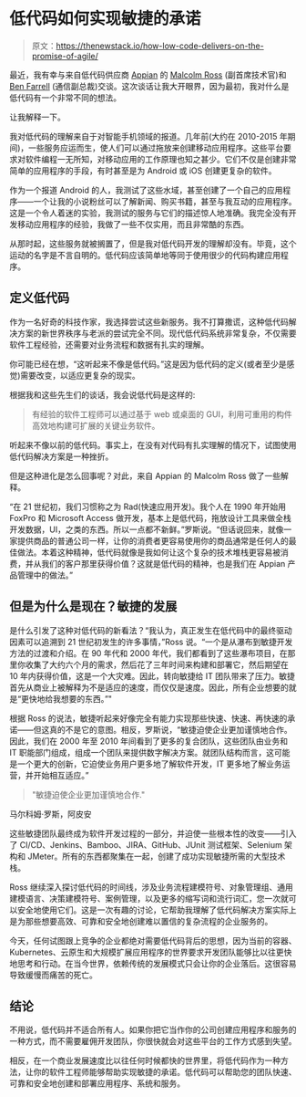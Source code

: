 # 低代码如何实现敏捷的承诺

> 原文：<https://thenewstack.io/how-low-code-delivers-on-the-promise-of-agile/>

最近，我有幸与来自低代码供应商 [Appian](https://appian.com/) 的 [Malcolm Ross](https://www.linkedin.com/in/malcolmross/) (副首席技术官)和 [Ben Farrell](https://www.linkedin.com/in/benefarrell/) (通信副总裁)交谈。这次谈话让我大开眼界，因为最初，我对什么是低代码有一个非常不同的想法。

让我解释一下。

我对低代码的理解来自于对智能手机领域的报道。几年前(大约在 2010-2015 年期间)，一些服务应运而生，使人们可以通过拖放来创建移动应用程序。这些平台要求对软件编程一无所知，对移动应用的工作原理也知之甚少。它们不仅是创建非常简单的应用程序的手段，有时甚至是为 Android 或 iOS 创建更复杂的软件。

作为一个报道 Android 的人，我测试了这些水域，甚至创建了一个自己的应用程序——一个让我的小说粉丝可以了解新闻、购买书籍，甚至与我互动的应用程序。这是一个令人着迷的实验，我测试的服务与它们的描述惊人地准确。我完全没有开发移动应用程序的经验，我做了一些不仅实用，而且非常酷的东西。

从那时起，这些服务就被搁置了，但是我对低代码开发的理解却没有。毕竟，这个运动的名字是不言自明的。低代码应该简单地等同于使用很少的代码构建应用程序。

## 定义低代码

作为一名好奇的科技作家，我选择尝试这些新服务。我不打算撒谎，这种低代码解决方案的新世界秩序与老派的尝试完全不同。现代低代码系统非常复杂，不仅需要软件工程经验，还需要对业务流程和数据有扎实的理解。

你可能已经在想，“这听起来不像是低代码。”这是因为低代码的定义(或者至少是感觉)需要改变，以适应更复杂的现实。

根据我和这些先生们的谈话，我会说低代码是这样的:

> 有经验的软件工程师可以通过基于 web 或桌面的 GUI，利用可重用的构件高效地构建可扩展的关键业务软件。

听起来不像以前的低代码。事实上，在没有对代码有扎实理解的情况下，试图使用低代码解决方案是一种挫折。

但是这种进化是怎么回事呢？对此，来自 Appian 的 Malcolm Ross 做了一些解释。

“在 21 世纪初，我们习惯称之为 Rad(快速应用开发)。我个人在 1990 年开始用 FoxPro 和 Microsoft Access 做开发，基本上是低代码，拖放设计工具来做全栈开发数据，UI，之类的东西。所以一点都不新鲜。”罗斯说。“但话说回来，就像一家提供商品的普通公司一样，让你的消费者更容易使用你的商品通常是任何人的最佳做法。本着这种精神，低代码就像是我如何让这个复杂的技术堆栈更容易被消费，并从我们的客户那里获得价值？这就是低代码的精神，也是我们在 Appian 产品管理中的做法。”

## 但是为什么是现在？敏捷的发展

是什么引发了这种对低代码的新看法？“我认为，真正发生在低代码中的最终驱动因素可以追溯到 21 世纪初发生的许多事情，”Ross 说。“一个是从瀑布到敏捷开发方法的过渡和介绍。在 90 年代和 2000 年代，我们都看到了这些瀑布项目，在那里你收集了大约六个月的需求，然后花了三年时间来构建和部署它，然后期望在 10 年内获得价值，这是一个大灾难。因此，转向敏捷给 IT 团队带来了压力。敏捷首先从商业上被解释为不是适应的速度，而仅仅是速度。因此，所有企业想要的就是“更快地给我想要的东西。”"

根据 Ross 的说法，敏捷听起来好像完全有能力实现那些快速、快速、再快速的承诺——但这真的不是它的意图。相反，罗斯说，“敏捷迫使企业更加谨慎地合作。因此，我们在 2000 年至 2010 年间看到了更多的复合团队，这些团队由业务和 IT 职能部门组成，组成一个团队来提供数字解决方案。就团队结构而言，这可能是一个更大的创新，它迫使业务用户更多地了解软件开发，IT 更多地了解业务运营，并开始相互适应。”

> "敏捷迫使企业更加谨慎地合作."

马尔科姆·罗斯，阿皮安

这些敏捷团队最终成为软件开发过程的一部分，并迫使一些根本性的改变——引入了 CI/CD、Jenkins、Bamboo、JIRA、GitHub、JUnit 测试框架、Selenium 架构和 JMeter。所有的东西都聚集在一起，创建了成功实现敏捷所需的大型技术栈。

Ross 继续深入探讨低代码的时间线，涉及业务流程建模符号、对象管理组、通用建模语言、决策建模符号、案例管理，以及更多的缩写词和流行词汇，您一次就可以安全地使用它们。这是一次有趣的讨论，它帮助我理解了低代码解决方案实际上是为那些想要高效、可靠和安全地创建难以置信的复杂流程的企业服务的。

今天，任何试图跟上竞争的企业都绝对需要低代码背后的思想，因为当前的容器、Kubernetes、云原生和大规模扩展应用程序的世界要求开发团队能够比以往更快地思考和行动。在当今世界，依赖传统的发展模式只会让你的企业落后。这很容易导致缓慢而痛苦的死亡。

## 结论

不用说，低代码并不适合所有人。如果你把它当作你的公司创建应用程序和服务的一种方式，而不需要雇佣开发团队，你很快就会对这些平台的工作方式感到失望。

相反，在一个商业发展速度比以往任何时候都快的世界里，将低代码作为一种方法，让你的软件工程师能够帮助实现敏捷的承诺。低代码可以帮助您的团队快速、可靠和安全地创建和部署应用程序、系统和服务。

<svg xmlns:xlink="http://www.w3.org/1999/xlink" viewBox="0 0 68 31" version="1.1"><title>Group</title> <desc>Created with Sketch.</desc></svg>